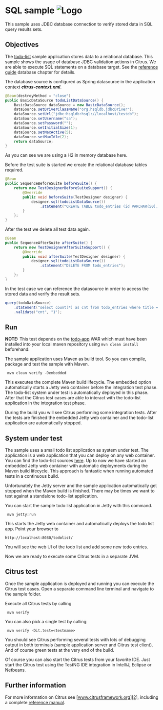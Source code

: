 SQL sample ![Logo][1]
==============

This sample uses JDBC database connection to verify stored data in SQL query results sets.

Objectives
---------

The [todo-list](../todo-app/README.md) sample application stores data to a relational database. This sample shows 
the usage of database JDBC validation actions in Citrus. We are able to execute SQL statements on a database target. 
See the [reference guide][4] database chapter for details.

The database source is configured as Spring datasource in the application context ***citrus-context.xml***.
    
```java
@Bean(destroyMethod = "close")
public BasicDataSource todoListDataSource() {
    BasicDataSource dataSource = new BasicDataSource();
    dataSource.setDriverClassName("org.hsqldb.jdbcDriver");
    dataSource.setUrl("jdbc:hsqldb:hsql://localhost/testdb");
    dataSource.setUsername("sa");
    dataSource.setPassword("");
    dataSource.setInitialSize(1);
    dataSource.setMaxActive(5);
    dataSource.setMaxIdle(2);
    return dataSource;
}
```
    
As you can see we are using a H2 in memory database here.    

Before the test suite is started we create the relational database tables required.

```java
@Bean
public SequenceBeforeSuite beforeSuite() {
    return new TestDesignerBeforeSuiteSupport() {
        @Override
        public void beforeSuite(TestDesigner designer) {
            designer.sql(todoListDataSource())
                .statement("CREATE TABLE todo_entries (id VARCHAR(50), title VARCHAR(255), description VARCHAR(255), done BOOLEAN)");
        }
    };
}
```

After the test we delete all test data again.

```java
@Bean
public SequenceAfterSuite afterSuite() {
    return new TestDesignerAfterSuiteSupport() {
        @Override
        public void afterSuite(TestDesigner designer) {
            designer.sql(todoListDataSource())
                .statement("DELETE FROM todo_entries");
        }
    };
}
```

In the test case we can reference the datasource in order to access the stored data and
verify the result sets.

```java
query(todoDataSource)
    .statement("select count(*) as cnt from todo_entries where title = '${todoName}'")
    .validate("cnt", "1");
```

Run
---------

**NOTE:** This test depends on the [todo-app](../todo-app/) WAR which must have been installed into your local maven repository using `mvn clean install` beforehand.

The sample application uses Maven as build tool. So you can compile, package and test the
sample with Maven.
 
     mvn clean verify -Dembedded
    
This executes the complete Maven build lifecycle. The embedded option automatically starts a Jetty web
container before the integration test phase. The todo-list system under test is automatically deployed in this phase.
After that the Citrus test cases are able to interact with the todo-list application in the integration test phase.

During the build you will see Citrus performing some integration tests.
After the tests are finished the embedded Jetty web container and the todo-list application are automatically stopped.

System under test
---------

The sample uses a small todo list application as system under test. The application is a web application
that you can deploy on any web container. You can find the todo-list sources [here](../todo-app). Up to now we have started an 
embedded Jetty web container with automatic deployments during the Maven build lifecycle. This approach is fantastic 
when running automated tests in a continuous build.
  
Unfortunately the Jetty server and the sample application automatically get stopped when the Maven build is finished. 
There may be times we want to test against a standalone todo-list application.  

You can start the sample todo list application in Jetty with this command.

     mvn jetty:run

This starts the Jetty web container and automatically deploys the todo list app. Point your browser to
 
    http://localhost:8080/todolist/

You will see the web UI of the todo list and add some new todo entries.

Now we are ready to execute some Citrus tests in a separate JVM.

Citrus test
---------

Once the sample application is deployed and running you can execute the Citrus test cases.
Open a separate command line terminal and navigate to the sample folder.

Execute all Citrus tests by calling

     mvn verify

You can also pick a single test by calling

     mvn verify -Dit.test=<testname>

You should see Citrus performing several tests with lots of debugging output in both terminals (sample application server
and Citrus test client). And of course green tests at the very end of the build.

Of course you can also start the Citrus tests from your favorite IDE.
Just start the Citrus test using the TestNG IDE integration in IntelliJ, Eclipse or Netbeans.

Further information
---------

For more information on Citrus see [www.citrusframework.org][2], including
a complete [reference manual][3].

 [1]: https://www.citrusframework.org/img/brand-logo.png "Citrus"
 [2]: https://www.citrusframework.org
 [3]: https://www.citrusframework.org/reference/html/
 [4]: https://www.citrusframework.org/reference/html#actions-database
